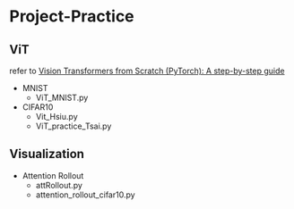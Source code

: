 Project-Practice
===

ViT
---
refer to [Vision Transformers from Scratch (PyTorch): A step-by-step guide](https://medium.com/mlearning-ai/vision-transformers-from-scratch-pytorch-a-step-by-step-guide-96c3313c2e0c "游標顯示")  
- MNIST  
    - ViT_MNIST.py  
- CIFAR10  
    - Vit_Hsiu.py  
    - ViT_practice_Tsai.py  

Visualization
---
- Attention Rollout  
  - attRollout.py  
  - attention_rollout_cifar10.py  
  

